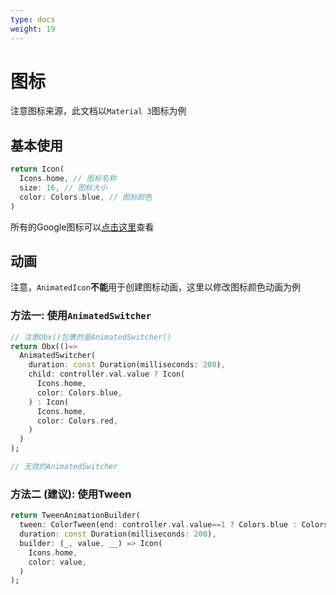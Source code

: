 ```yaml
---
type: docs
weight: 19
---
```


# 图标

注意图标来源，此文档以`Material 3`图标为例

## 基本使用

```dart
return Icon(
  Icons.home, // 图标名称
  size: 16, // 图标大小
  color: Colors.blue, // 图标颜色
)
```

所有的Google图标可以[点击这里](https://fonts.google.com/icons)查看

## 动画

注意，`AnimatedIcon`**不能**用于创建图标动画，这里以修改图标颜色动画为例

### 方法一: 使用`AnimatedSwitcher`

```dart
// 注意Obx()包裹的是AnimatedSwitcher()
return Obx(()=>
  AnimatedSwitcher(
    duration: const Duration(milliseconds: 200),
    child: controller.val.value ? Icon(
      Icons.home,
      color: Colors.blue,
    ) : Icon(
      Icons.home,
      color: Colors.red,
    )
  )
);

// 无效的AnimatedSwitcher
```

### 方法二 (建议): 使用Tween

```dart
return TweenAnimationBuilder(
  tween: ColorTween(end: controller.val.value==1 ? Colors.blue : Colors.red), 
  duration: const Duration(milliseconds: 200), 
  builder: (_, value, __) => Icon(
    Icons.home,
    color: value,
  )
);
```